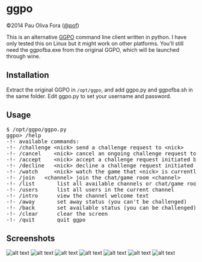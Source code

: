 ggpo
====

&copy;2014 Pau Oliva Fora ([@pof](https://twitter.com/pof))

This is an alternative [GGPO](http://ggpo.net/) command line client written in python.
I have only tested this on Linux but it might work on other platforms.
You'll still need the ggpofba.exe from the original GGPO, which will be launched through wine.

## Installation

Extract the original GGPO in ```/opt/ggpo```, and add ggpo.py and ggpofba.sh in the same folder.
Edit ggpo.py to set your username and password.

## Usage
<pre>
$ /opt/ggpo/ggpo.py
ggpo> /help
-!- available commands:
-!- /challenge &lt;nick&gt;	send a challenge request to &lt;nick&gt;
-!- /cancel    &lt;nick&gt;	cancel an ongoing challenge request to &lt;nick&gt;
-!- /accept    &lt;nick&gt;	accept a challenge request initiated by &lt;nick&gt;
-!- /decline   &lt;nick&gt;	decline a challenge request initiated by &lt;nick&gt;
-!- /watch     &lt;nick&gt;	watch the game that &lt;nick&gt; is currently playing
-!- /join   &lt;channel&gt;	join the chat/game room &lt;channel&gt;
-!- /list 		list all available channels or chat/game rooms
-!- /users 		list all users in the current channel
-!- /intro 		view the channel welcome text
-!- /away 		set away status (you can't be challenged)
-!- /back 		set available status (you can be challenged)
-!- /clear 		clear the screen
-!- /quit 		quit ggpo
</pre>

## Screenshots
![alt text](https://github.com/poliva/ggpo/raw/master/img/ggpo-pof.png "ggpo screenshot 0")
![alt text](https://github.com/poliva/ggpo/raw/master/img/ggpo-py1.png "ggpo screenshot 1")
![alt text](https://github.com/poliva/ggpo/raw/master/img/ggpo-py2.png "ggpo screenshot 2")
![alt text](https://github.com/poliva/ggpo/raw/master/img/ggpo-py3.png "ggpo screenshot 3")
![alt text](https://github.com/poliva/ggpo/raw/master/img/ggpo-py4.png "ggpo screenshot 4")
![alt text](https://github.com/poliva/ggpo/raw/master/img/ggpo-py5.png "ggpo screenshot 5")
![alt text](https://github.com/poliva/ggpo/raw/master/img/ggpo-py6.png "ggpo screenshot 6")

